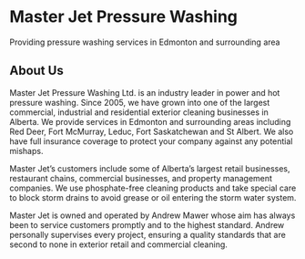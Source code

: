 # Master Jet Pressure Washing
Providing pressure washing services in Edmonton and surrounding area

## About Us

Master Jet Pressure Washing Ltd. is an industry leader in power and hot pressure washing.
Since 2005, we have grown into one of the largest commercial, industrial and residential exterior cleaning businesses in Alberta. 
We provide services in Edmonton and surrounding areas including Red Deer, Fort McMurray, Leduc, Fort Saskatchewan and St Albert.
We also have full insurance coverage to protect your company against any potential mishaps.

Master Jet’s customers include some of Alberta’s largest retail businesses, restaurant chains, commercial businesses, and property management companies.
We use phosphate-free cleaning products and take special care to block storm drains to avoid grease or oil entering the storm water system.

Master Jet is owned and operated by Andrew Mawer whose aim has always been to service customers promptly and to the highest standard. 
Andrew personally supervises every project, ensuring a quality standards that are second to none in exterior retail and commercial cleaning.

